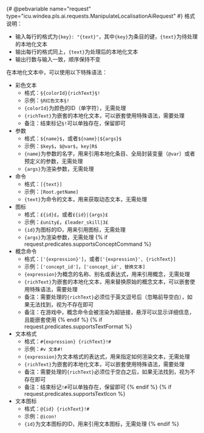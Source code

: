 {# @pebvariable name="request" type="icu.windea.pls.ai.requests.ManipulateLocalisationAiRequest" #}
格式说明：
- 输入每行的格式为`{key}: "{text}"`，其中`{key}`为条目的键，`{text}`为待处理的本地化文本
- 输出每行的格式同上，`{text}`为处理后的本地化文本
- 输出行数与输入一致，顺序保持不变

在本地化文本中，可以使用以下特殊语法：
- 彩色文本
  - 格式：`§{colorId}{richText}§!`
  - 示例：`§R红色文本§!`
  - `{colorId}`为颜色的ID（单字符），无需处理
  - `{richText}`为嵌套的本地化文本，可以嵌套使用特殊语法，需要处理
  - 备注：结束标记`§!`可以单独存在，保留即可
- 参数
  - 格式：`${name}$`，或者`${name}|${args}$`
  - 示例：`$key$`，`$@var$`，`key|R$`
  - `{name}`为参数的名字，用来引用本地化条目、全局封装变量（`@var`）或者预定义的参数，无需处理
  - `{args}`为渲染参数，无需处理
- 命令
  - 格式：`[{text}]`
  - 示例：`[Root.getName]`
  - `{text}`为命令的文本，用来获取动态文本，无需处理
- 图标
  - 格式：`£{id}£`，或者`£{id}|{args}£`
  - 示例：`£unity£`，`£leader_skill|3£`
  - `{id}`为图标的ID，用来引用图标，无需处理
  - `{args}`为渲染参数，无需处理
{% if request.predicates.supportsConceptCommand %}
- 概念命令
  - 格式：`['{expression}']`，或者`['{expression}', {richText}]`
  - 示例：`['concept_id']`，`['concept_id', 替换文本]`
  - `{expression}`为概念的名称、别名或表达式，用来引用概念，无需处理
  - `{richText}`为嵌套的本地化文本，用来替换原始的概念文本，可以嵌套使用特殊语法，需要处理
  - 备注：需要处理的`{richText}`必须位于英文逗号后（忽略前导空白），如果无法找到，视为不存在即可
  - 备注：在游戏中，概念命令会被渲染为超链接，悬浮可以显示详细信息，且能嵌套使用
{% endif %}
{% if request.predicates.supportsTextFormat %}
- 文本格式
  - 格式：`#{expression} {richText}!#`
  - 示例：`#v 文本#!`
  - `{expression}`为文本格式的表达式，用来指定如何渲染文本，无需处理
  - `{richText}`为嵌套的本地化文本，可以嵌套使用特殊语法，需要处理
  - 备注：需要处理的`{richText}`必须位于空白之后，如果无法找到，视为不存在即可
  - 备注：结束标记`!#`可以单独存在，保留即可
{% endif %}
{% if request.predicates.supportsTextIcon %}
- 文本图标
  - 格式：`@{id} {richText}!#`
  - 示例：`@icon!`
  - `{id}`为文本图标的ID，用来引用文本图标，无需处理
{% endif %}